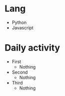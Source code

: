 # Lang 
- Python 
- Javascript

# Daily activity
- First
  - Nothing
- Second
  - Nothing
- Third
  - Nothing

